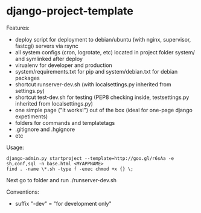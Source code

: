 django-project-template
=======================

Features:
 * deploy script for deployment to debian/ubuntu (with nginx, supervisor, fastcgi) servers via rsync
 * all system configs (cron, logrotate, etc) located in project folder system/ and symlinked after deploy
 * virualenv for developer and production
 * system/requirements.txt for pip and system/debian.txt for debian packages
 * shortcut runserver-dev.sh (with localsettings.py inherited from settings.py)
 * shortcut test-dev.sh for testing (PEP8 checking inside, testsettings.py inherited from localsettings.py)
 * one simple page ("It works!") out of the box (ideal for one-page django expetiments)
 * folders for commands and templatetags
 * .gitignore and .hgignore
 * etc

Usage:

    django-admin.py startproject --template=http://goo.gl/r6sAa -e sh,conf,sql -n base.html <MYAPPNAME>
    find . -name \*.sh -type f -exec chmod +x {} \;

Next go to <MYAPPNAME> folder and run ./runserver-dev.sh

Conventions:
 * suffix "-dev" = "for development only"
